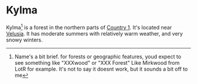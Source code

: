 # Kylma

Kylma[^1] is a forest in the northern parts of [Country 1](/countries/country-1/country-1.md). It's located near [Velusia](/countries/country-1/velusia/velusia.md). It has moderate summers with relatively warm weather, and very snowy winters.

[^1]: Name's a bit brief. for forests or geographic features, youd expect to see something like "XXXwood" or "XXX Forest" Like Mirkwood from LotR for example. It's not to say it doesnt work, but it sounds a bit off to me